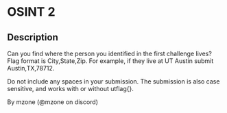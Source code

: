 # OSINT 2

## Description

Can you find where the person you identified in the first challenge lives?
Flag format is City,State,Zip. For example, if they live at UT Austin submit Austin,TX,78712. 

Do not include any spaces in your submission. The submission is also case sensitive, and works with or without utflag{}.

By mzone (@mzone on discord)


